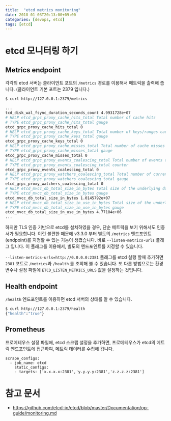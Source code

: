 ```yaml
---
title:  "etcd metrics monitoring"
date: 2018-01-03T20:13:00+09:00
categories: [devops, etcd]
tags: [etcd]
---
```


# etcd 모니터링 하기 

## Metrics endpoint
각각의 etcd 서버는 클라이언트 포트의 `/metrics` 경로를 이용해서 메트릭을 출력해 줍니다.
(클라이언트 기본 포트는 2379 입니다.)
```bash
$ curl http://127.0.0.1:2379/metrics

...
tcd_disk_wal_fsync_duration_seconds_count 4.9931728e+07
# HELP etcd_grpc_proxy_cache_hits_total Total number of cache hits
# TYPE etcd_grpc_proxy_cache_hits_total gauge
etcd_grpc_proxy_cache_hits_total 0
# HELP etcd_grpc_proxy_cache_keys_total Total number of keys/ranges cached
# TYPE etcd_grpc_proxy_cache_keys_total gauge
etcd_grpc_proxy_cache_keys_total 0
# HELP etcd_grpc_proxy_cache_misses_total Total number of cache misses
# TYPE etcd_grpc_proxy_cache_misses_total gauge
etcd_grpc_proxy_cache_misses_total 0
# HELP etcd_grpc_proxy_events_coalescing_total Total number of events coalescing
# TYPE etcd_grpc_proxy_events_coalescing_total counter
etcd_grpc_proxy_events_coalescing_total 0
# HELP etcd_grpc_proxy_watchers_coalescing_total Total number of current watchers coalescing
# TYPE etcd_grpc_proxy_watchers_coalescing_total gauge
etcd_grpc_proxy_watchers_coalescing_total 0
# HELP etcd_mvcc_db_total_size_in_bytes Total size of the underlying database physically allocated in bytes.
# TYPE etcd_mvcc_db_total_size_in_bytes gauge
etcd_mvcc_db_total_size_in_bytes 1.0145792e+07
# HELP etcd_mvcc_db_total_size_in_use_in_bytes Total size of the underlying database logically in use in bytes.
# TYPE etcd_mvcc_db_total_size_in_use_in_bytes gauge
etcd_mvcc_db_total_size_in_use_in_bytes 4.77184e+06
...
```

하지만 TLS 인증 기반으로 etcd를 설치하였을 경우, 단순 메트릭을 보기 위해서도 인증서가 필요합니다. 
이런 불편한 때문에 v3.3.0 부터 별도의 `/metrics` 엔드포인트(endpoint)를 지정할 수 있는 기능이 생겼습니다.
바로 `--listen-metrics-urls` 플래그 입니다.
이 플래그를 이용해서, 별도의 엔드포인트를 지정할 수 있습니다.

`--listen-metrics-urls=http://0.0.0.0:2381` 플래그를 etcd 실행 할때 추가하면 `2381` 포트로 `/metrics`과  `/health` 를 조회해 볼 수 있습니다.
또 다른 방법으로는 환경 변수나 설정 파일에 `ETCD_LISTEN_METRICS_URLS` 값을 설정하는 것입니다.

## Health endpoint
`/health` 엔드포인트를 이용하면 etcd 서버의 상태를 알 수 있습니다.
```bash
$ curl http://127.0.0.1:2379/health
{"health":"true"}
```

## Prometheus
프로메테우스 설정 파일에, etcd 스크랩 설정을 추가하면, 프로메테우스가 etcd의 메트릭 엔드포인트에 접근하여, 메트릭 데이터를 수집해 갑니다.

```
scrape_configs:
  - job_name: etcd
    static_configs:
    - targets: ['x.x.x.x:2381','y.y.y.y:2381','z.z.z.z:2381']
```


# 참고 문서
- <https://github.com/etcd-io/etcd/blob/master/Documentation/op-guide/monitoring.md>
